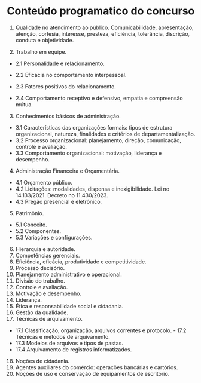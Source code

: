 # Conteúdo programatico do concurso
1. Qualidade no atendimento ao público. Comunicabilidade, apresentação, atenção, cortesia, interesse, presteza, eficiência,
tolerância, discrição, conduta e objetividade. 

2. Trabalho em equipe. 

 - 2.1 Personalidade e relacionamento. 

 - 2.2 Eficácia no
comportamento interpessoal. 

 - 2.3 Fatores positivos do relacionamento. 

 - 2.4 Comportamento receptivo e defensivo, empatia e
compreensão mútua. 

3. Conhecimentos básicos de administração. 
 - 3.1 Características das organizações formais: tipos de estrutura
organizacional, natureza, finalidades e critérios de departamentalização. 
 - 3.2 Processo organizacional: planejamento, direção,
comunicação, controle e avaliação. 
- 3.3 Comportamento organizacional: motivação, liderança e desempenho. 
4. Administração
Financeira e Orçamentária. 
- 4.1 Orçamento público. 
- 4.2 Licitações: modalidades, dispensa e inexigibilidade. Lei no 14.133/2021.
Decreto no 11.430/2023. 
- 4.3 Pregão presencial e eletrônico. 
5. Patrimônio. 
- 5.1 Conceito. 
- 5.2 Componentes. 
- 5.3 Variações e
configurações. 
6. Hierarquia e autoridade. 
7. Competências gerenciais. 
8. Eficiência, eficácia, produtividade e competitividade. 
9. Processo decisório. 
10. Planejamento administrativo e operacional. 
11. Divisão do trabalho. 
12. Controle e avaliação. 
13. Motivação
e desempenho. 
14. Liderança. 
15. Ética e responsabilidade social e cidadania. 
16. Gestão da qualidade. 
17. Técnicas de arquivamento.
- 17.1 Classificação, organização, arquivos correntes e protocolo. - 17.2 Técnicas e métodos de arquivamento. 
- 17.3 Modelos de
arquivos e tipos de pastas. 
- 17.4 Arquivamento de registros informatizados. 
18. Noções de cidadania. 
19. Agentes auxiliares do
comércio: operações bancárias e cartórios. 
20. Noções de uso e conservação de equipamentos de escritório.